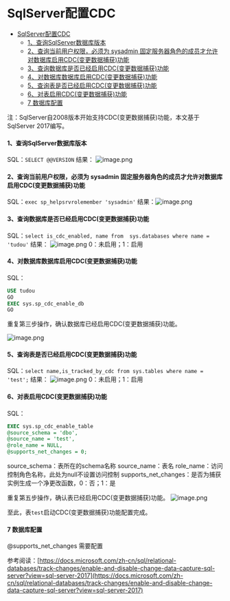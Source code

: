 # SqlServer配置CDC
<!-- TOC -->

- [SqlServer配置CDC](#sqlserver配置cdc)
  - [1、查询SqlServer数据库版本](#1查询sqlserver数据库版本)
  - [2、查询当前用户权限，必须为 sysadmin 固定服务器角色的成员才允许对数据库启用CDC(变更数据捕获)功能](#2查询当前用户权限必须为 sysadmin 固定服务器角色的成员才允许对数据库启用cdc变更数据捕获功能)
  - [3、查询数据库是否已经启用CDC(变更数据捕获)功能](#3查询数据库是否已经启用cdc变更数据捕获功能)
  - [4、对数据库数据库启用CDC(变更数据捕获)功能](#4对数据库数据库启用cdc变更数据捕获功能)
  - [5、查询表是否已经启用CDC(变更数据捕获)功能](#5查询表是否已经启用cdc变更数据捕获功能)
  - [6、对表启用CDC(变更数据捕获)功能](#6对表启用cdc变更数据捕获功能)
  - [7 数据库配置](#7-数据库配置)

注：SqlServer自2008版本开始支持CDC(变更数据捕获)功能，本文基于SqlServer 2017编写。

<!-- /TOC -->

#### 1、查询SqlServer数据库版本
SQL：`SELECT @@VERSION`
结果：
![image.png](https://cdn.nlark.com/yuque/0/2019/png/662771/1576140716538-1de495e3-ec65-4650-8da1-b9368b903d77.png#align=left&display=inline&height=318&margin=%5Bobject%20Object%5D&name=image.png&originHeight=318&originWidth=822&size=32062&status=done&style=none&width=822)


#### 2、查询当前用户权限，必须为 sysadmin 固定服务器角色的成员才允许对数据库启用CDC(变更数据捕获)功能
SQL：`exec sp_helpsrvrolemember 'sysadmin'`
结果：![image.png](https://cdn.nlark.com/yuque/0/2019/png/662771/1576140692007-fead968d-f99c-4344-838d-feade019519d.png#align=left&display=inline&height=262&margin=%5Bobject%20Object%5D&name=image.png&originHeight=262&originWidth=1086&size=69041&status=done&style=none&width=1086)


#### 3、查询数据库是否已经启用CDC(变更数据捕获)功能
SQL：`select is_cdc_enabled, name from  sys.databases where name = 'tudou'`
结果：
![image.png](https://cdn.nlark.com/yuque/0/2019/png/662771/1576141038209-f0e70734-06f0-45bd-81dd-435a52741415.png#align=left&display=inline&height=142&margin=%5Bobject%20Object%5D&name=image.png&originHeight=142&originWidth=334&size=13137&status=done&style=none&width=334)
0：未启用；1：启用


#### 4、对数据库数据库启用CDC(变更数据捕获)功能
SQL：
```sql
USE tudou  
GO  
EXEC sys.sp_cdc_enable_db  
GO  
```


重复第三步操作，确认数据库已经启用CDC(变更数据捕获)功能。

![image.png](https://cdn.nlark.com/yuque/0/2019/png/662771/1576141312508-ed9abbc5-2bb6-4d7c-9fef-aa399cb937a7.png#align=left&display=inline&height=148&margin=%5Bobject%20Object%5D&name=image.png&originHeight=148&originWidth=332&size=11892&status=done&style=none&width=332)

#### 5、查询表是否已经启用CDC(变更数据捕获)功能
SQL：`select name,is_tracked_by_cdc from sys.tables where name = 'test';`
结果：
![image.png](https://cdn.nlark.com/yuque/0/2019/png/662771/1576141574020-ea7228f9-adc8-451b-b437-52cb2752af59.png#align=left&display=inline&height=126&margin=%5Bobject%20Object%5D&name=image.png&originHeight=126&originWidth=362&size=13602&status=done&style=none&width=362)
0：未启用；1：启用


#### 6、对表启用CDC(变更数据捕获)功能    
SQL：
```sql
EXEC sys.sp_cdc_enable_table 
@source_schema = 'dbo', 
@source_name = 'test', 
@role_name = NULL, 
@supports_net_changes = 0;
```
source_schema：表所在的schema名称
source_name：表名
role_name：访问控制角色名称，此处为null不设置访问控制
supports_net_changes：是否为捕获实例生成一个净更改函数，0：否；1：是


重复第五步操作，确认表已经启用CDC(变更数据捕获)功能。
![image.png](https://cdn.nlark.com/yuque/0/2019/png/662771/1576142069684-f80ec6bc-44a2-4b14-bebd-f379e4bf9dc3.png#align=left&display=inline&height=132&margin=%5Bobject%20Object%5D&name=image.png&originHeight=132&originWidth=364&size=13422&status=done&style=none&width=364)

至此，表`test`启动CDC(变更数据捕获)功能配置完成。

#### 7 数据库配置
@supports_net_changes 需要配置

参考阅读：[https://docs.microsoft.com/zh-cn/sql/relational-databases/track-changes/enable-and-disable-change-data-capture-sql-server?view=sql-server-2017](https://docs.microsoft.com/zh-cn/sql/relational-databases/track-changes/enable-and-disable-change-data-capture-sql-server?view=sql-server-2017)
